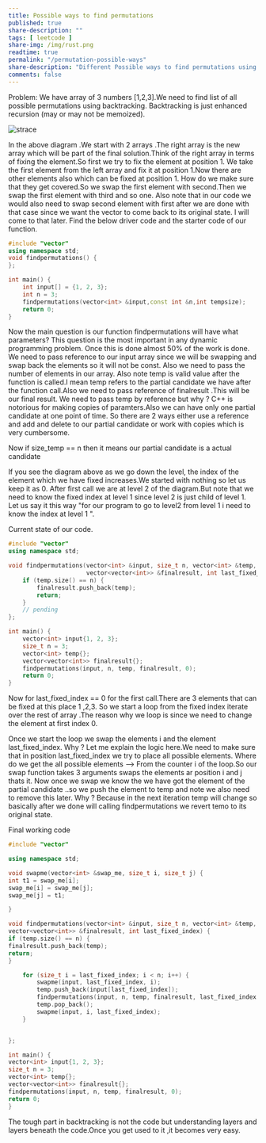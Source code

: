 ```yaml
---
title: Possible ways to find permutations
published: true
share-description: ""
tags: [ leetcode ]
share-img: /img/rust.png
readtime: true
permalink: "/permutation-possible-ways"
share-description: "Different Possible ways to find permutations using backtracking"
comments: false
---
```


Problem:
We have array of 3 numbers [1,2,3].We need to find list of all possible permutations using backtracking.
Backtracking is just enhanced recursion (may or may not be memoized).


![strace](/portfolio/img/diagram.jpg)

In the above diagram .We start with 2 arrays .The right array is the new array which will be part of the final
solution.Think of the right array in terms of fixing the element.So first we try to fix the element at position 1.
We take the first element from the left array and fix it at position 1.Now there are other elements also which can be fixed at position 1.
How do we make sure that they get covered.So we swap the first element with second.Then we swap the first element with third and so one.
Also note that in our code we would also need to swap second element with first after we are done with that case since we want the vector to come
back to its original state.
I will come to that later.
Find the below driver code and the starter code of our function.

```cpp
#include "vector"
using namespace std;
void findpermutations() {
};

int main() {
    int input[] = {1, 2, 3};
    int n = 3;
    findpermutations(vector<int> &input,const int &n,int tempsize);
    return 0;
}
```


Now the main question is our function findpermutations will have what parameters?
This question is the most important in any dynamic programming problem. Once this is done almost 50% of the work is done.
We need to pass reference to our input array since we will be swapping and swap back the elements so it will not be const.
Also we need to pass the number of elements in our array. Also note temp  is  valid value after the function is called.I mean temp refers to the partial candidate we have
after the function call.Also we need to pass reference of finalresult .This will be our final result.
We need to pass temp by reference but why ? C++ is notorious for making copies of paramters.Also we can have only one partial candidate at one point of time.
So there are 2 ways either use a reference and add and delete to our partial candidate or work with copies which is very cumbersome.

Now if size_temp  == n then it means our partial candidate is a actual candidate


If you see the diagram above as we go down the level, the index of the element which we have fixed increases.We started with nothing so let us keep it as 0.
After first call we are at level 2 of the diagram.But note that we need to know the fixed index at level 1 since level 2 is just child of level 1.
Let us say it this way "for our program to go to level2 from level 1 i need to know the index at level 1 ".


Current state of our code.

```cpp
#include "vector"
using namespace std;

void findpermutations(vector<int> &input, size_t n, vector<int> &temp,
                      vector<vector<int>> &finalresult, int last_fixed_index) {
    if (temp.size() == n) {
        finalresult.push_back(temp);
        return;
    }
    // pending
};

int main() {
    vector<int> input{1, 2, 3};
    size_t n = 3;
    vector<int> temp{};
    vector<vector<int>> finalresult{};
    findpermutations(input, n, temp, finalresult, 0);
    return 0;
}
```

Now for last_fixed_index == 0 for the first call.There are 3 elements that can be fixed at this place 1 ,2,3.
So we start a loop from the fixed index iterate over the rest of array .The reason why we loop is since we  need to change the element
at first index 0.

Once we start the loop we swap the elements i and the element last_fixed_index. Why ?
Let me explain the logic here.We need to make sure that in position last_fixed_index we try to place all possible elements.
Where do we get the all possible elements  --> From the counter i of the loop.So our swap function takes 3 arguments swaps the elements ar position i and j thats it.
Now once we swap we know the we have got the element of the partial candidate ..so we push the element to temp and note we also need to remove this later.
Why ? Because in the next iteration temp will change so basically after we done will calling findpermutations we revert temo to its original state.

Final working code

```cpp
#include "vector"

using namespace std;

void swapme(vector<int> &swap_me, size_t i, size_t j) {
int t1 = swap_me[i];
swap_me[i] = swap_me[j];
swap_me[j] = t1;

}

void findpermutations(vector<int> &input, size_t n, vector<int> &temp,
vector<vector<int>> &finalresult, int last_fixed_index) {
if (temp.size() == n) {
finalresult.push_back(temp);
return;
}

    for (size_t i = last_fixed_index; i < n; i++) {
        swapme(input, last_fixed_index, i);
        temp.push_back(input[last_fixed_index]);
        findpermutations(input, n, temp, finalresult, last_fixed_index + 1);
        temp.pop_back();
        swapme(input, i, last_fixed_index);
    }


};

int main() {
vector<int> input{1, 2, 3};
size_t n = 3;
vector<int> temp{};
vector<vector<int>> finalresult{};
findpermutations(input, n, temp, finalresult, 0);
return 0;
}

```

The tough part in backtracking is not the code but understanding layers and layers beneath the code.Once you get used to it ,it becomes very easy.